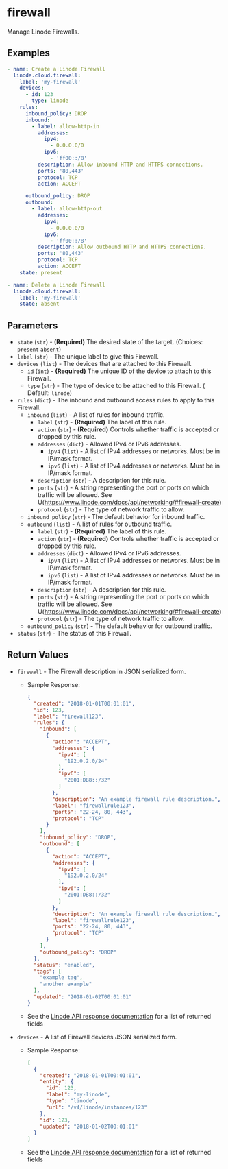 # firewall

Manage Linode Firewalls.


## Examples

```yaml
- name: Create a Linode Firewall
  linode.cloud.firewall:
    label: 'my-firewall'
    devices:
      - id: 123
        type: linode
    rules:
      inbound_policy: DROP
      inbound:
        - label: allow-http-in
          addresses:
            ipv4:
              - 0.0.0.0/0
            ipv6:
              - 'ff00::/8'
          description: Allow inbound HTTP and HTTPS connections.
          ports: '80,443'
          protocol: TCP
          action: ACCEPT

      outbound_policy: DROP
      outbound:
        - label: allow-http-out
          addresses:
            ipv4:
              - 0.0.0.0/0
            ipv6:
              - 'ff00::/8'
          description: Allow outbound HTTP and HTTPS connections.
          ports: '80,443'
          protocol: TCP
          action: ACCEPT
    state: present
```

```yaml
- name: Delete a Linode Firewall
  linode.cloud.firewall:
    label: 'my-firewall'
    state: absent
```


## Parameters



- `state` (`str`) - **(Required)** The desired state of the target.  (Choices:  `present` `absent`)
- `label` (`str`) -  The unique label to give this Firewall.  
- `devices` (`list`) -  The devices that are attached to this Firewall.  
    - `id` (`int`) - **(Required)** The unique ID of the device to attach to this Firewall.  
    - `type` (`str`) -  The type of device to be attached to this Firewall.  ( Default: `linode`)
- `rules` (`dict`) -  The inbound and outbound access rules to apply to this Firewall.  
    - `inbound` (`list`) -  A list of rules for inbound traffic.  
        - `label` (`str`) - **(Required)** The label of this rule.  
        - `action` (`str`) - **(Required)** Controls whether traffic is accepted or dropped by this rule.  
        - `addresses` (`dict`) -  Allowed IPv4 or IPv6 addresses.  
            - `ipv4` (`list`) -  A list of IPv4 addresses or networks. Must be in IP/mask format.  
            - `ipv6` (`list`) -  A list of IPv4 addresses or networks. Must be in IP/mask format.  
        - `description` (`str`) -  A description for this rule.  
        - `ports` (`str`) -  A string representing the port or ports on which traffic will be allowed. See U(https://www.linode.com/docs/api/networking/#firewall-create)  
        - `protocol` (`str`) -  The type of network traffic to allow.  
    - `inbound_policy` (`str`) -  The default behavior for inbound traffic.  
    - `outbound` (`list`) -  A list of rules for outbound traffic.  
        - `label` (`str`) - **(Required)** The label of this rule.  
        - `action` (`str`) - **(Required)** Controls whether traffic is accepted or dropped by this rule.  
        - `addresses` (`dict`) -  Allowed IPv4 or IPv6 addresses.  
            - `ipv4` (`list`) -  A list of IPv4 addresses or networks. Must be in IP/mask format.  
            - `ipv6` (`list`) -  A list of IPv4 addresses or networks. Must be in IP/mask format.  
        - `description` (`str`) -  A description for this rule.  
        - `ports` (`str`) -  A string representing the port or ports on which traffic will be allowed. See U(https://www.linode.com/docs/api/networking/#firewall-create)  
        - `protocol` (`str`) -  The type of network traffic to allow.  
    - `outbound_policy` (`str`) -  The default behavior for outbound traffic.  
- `status` (`str`) -  The status of this Firewall.  


## Return Values

- `firewall` - The Firewall description in JSON serialized form.

    - Sample Response:
        ```json
        {
          "created": "2018-01-01T00:01:01",
          "id": 123,
          "label": "firewall123",
          "rules": {
            "inbound": [
              {
                "action": "ACCEPT",
                "addresses": {
                  "ipv4": [
                    "192.0.2.0/24"
                  ],
                  "ipv6": [
                    "2001:DB8::/32"
                  ]
                },
                "description": "An example firewall rule description.",
                "label": "firewallrule123",
                "ports": "22-24, 80, 443",
                "protocol": "TCP"
              }
            ],
            "inbound_policy": "DROP",
            "outbound": [
              {
                "action": "ACCEPT",
                "addresses": {
                  "ipv4": [
                    "192.0.2.0/24"
                  ],
                  "ipv6": [
                    "2001:DB8::/32"
                  ]
                },
                "description": "An example firewall rule description.",
                "label": "firewallrule123",
                "ports": "22-24, 80, 443",
                "protocol": "TCP"
              }
            ],
            "outbound_policy": "DROP"
          },
          "status": "enabled",
          "tags": [
            "example tag",
            "another example"
          ],
          "updated": "2018-01-02T00:01:01"
        }
        ```
    - See the [Linode API response documentation](https://www.linode.com/docs/api/networking/#firewall-view) for a list of returned fields


- `devices` - A list of Firewall devices JSON serialized form.

    - Sample Response:
        ```json
        [
          {
            "created": "2018-01-01T00:01:01",
            "entity": {
              "id": 123,
              "label": "my-linode",
              "type": "linode",
              "url": "/v4/linode/instances/123"
            },
            "id": 123,
            "updated": "2018-01-02T00:01:01"
          }
        ]
        ```
    - See the [Linode API response documentation](https://www.linode.com/docs/api/networking/#firewall-device-view) for a list of returned fields



